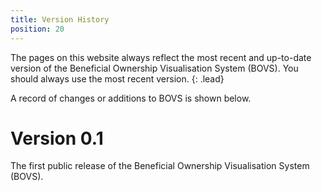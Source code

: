 ```yaml
---
title: Version History
position: 20
---
```


The pages on this website always reflect the most recent and up-to-date version of the Beneficial Ownership Visualisation System (BOVS). You should always use the most recent version.
{: .lead}

A record of changes or additions to BOVS is shown below.

# Version 0.1

The first public release of the Beneficial Ownership Visualisation System (BOVS).
